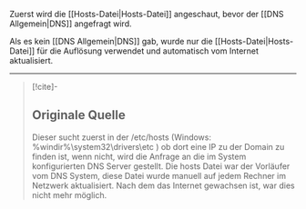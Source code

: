 Zuerst wird die [[Hosts-Datei|Hosts-Datei]] angeschaut, bevor der [[DNS Allgemein|DNS]] angefragt wird.

Als es kein [[DNS Allgemein|DNS]] gab, wurde nur die [[Hosts-Datei|Hosts-Datei]] für die Auflösung verwendet und automatisch vom Internet aktualisiert.

---
> [!cite]-
> ## Originale Quelle
 >Dieser sucht zuerst in der /etc/hosts (Windows: %windir%\system32\drivers\etc ) ob dort eine IP zu der Domain zu finden ist, wenn nicht, wird die Anfrage an die im System konfigurierten DNS Server gestellt. Die hosts Datei war der Vorläufer vom DNS System, diese Datei wurde manuell auf jedem Rechner im Netzwerk aktualisiert. Nach dem das Internet gewachsen ist, war dies nicht mehr möglich.